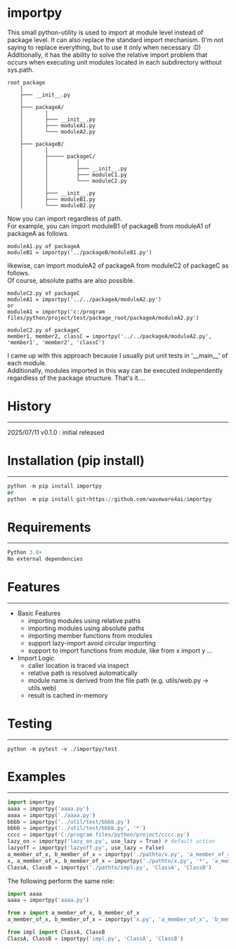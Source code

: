 # importpy

This small python-utility is used to import at module level instead of package level. 
It can also replace the standard import mechanism. (I'm not saying to replace everything, but to use it only when necessary :D)  
Additionally, it has the ability to solve the relative import problem that occurs 
when executing unit modules located in each subdirectory without sys.path.
  
```
root package
    │
    ├─── __init__.py
    │
    ├─── packageA/
    │       │
    │       ├─── __init__.py
    │       ├─── moduleA1.py
    │       └─── moduleA2.py
    │       
    ├─── packageB/
    │       │
    │       ├───── packageC/
    │       │         │
    │       │         ├─── __init__.py
    │       │         ├─── moduleC1.py
    │       │         └─── moduleC2.py
    │       │
    │       ├─── __init__.py
    │       ├─── moduleB1.py
    │       └─── moduleB2.py
```
Now you can import regardless of path.  
For example, you can import moduleB1 of packageB from moduleA1 of packageA as follows.  
```
moduleA1.py of packageA
moduleB1 = importpy('../packageB/moduleB1.py')
```
likewise, can import moduleA2 of packageA from moduleC2 of packageC as follows.  
Of course, absolute paths are also possible.  
```
moduleC2.py of packageC
moduleA1 = importpy('../../packageA/moduleA2.py')
or
moduleA1 = importpy('c:/program files/python/project/test/package_root/packageA/moduleA2.py')
```
```
moduleC2.py of packageC
member1, member2, classC = importpy('../../packageA/moduleA2.py', 'member1', 'member2', 'classC')
```
I came up with this approach because I usually put unit tests in '\_\_main\_\_' of each module.  
Additionally, modules imported in this way can be executed independently regardless of the package structure. That's it....  

# History
------------
2025/07/11 v0.1.0 : initial released  

# Installation (pip install)
------------
```python
python -m pip install importpy
or
python -m pip install git+https://github.com/waveware4ai/importpy
```
# Requirements
------------
```python
Python 3.8+
No external dependencies
```

# Features
------------
* Basic Features
    + importing modules using relative paths  
    + importing modules using absolute paths  
    + importing member functions from modules  
    + support lazy-import avoid circular importing  
    + support to import functions from module, like from x import y ...
* Import Logic  
    + caller location is traced via inspect  
    + relative path is resolved automatically  
    + module name is derived from the file path (e.g. utils/web.py → utils.web)  
    + result is cached in-memory  
# Testing
------------
```
python -m pytest -v ./importpy/test
```

# Examples
------------
```python
import importpy
aaaa = importpy('aaaa.py') 
aaaa = importpy('./aaaa.py') 
bbbb = importpy('../util/test/bbbb.py') 
bbbb = importpy('../util/test/bbbb.py', '*')
cccc = importpy('C:/program files/python/project/cccc.py') 
lazy_on = importpy('lazy_on.py', use_lazy = True) # default action
lazyoff = importpy('lazyoff.py', use_lazy = False) 
a_member_of_x, b_member_of_x = importpy('./pathto/x.py', 'a_member_of_x', 'b_member_of_x') 
x, a_member_of_x, b_member_of_x = importpy('./pathto/x.py', '*', 'a_member_of_x', 'b_member_of_x') 
ClassA, ClassB = importpy('./pathto/impl.py', 'ClassA', 'ClassB')
```
The following perform the same role:  
```python
import aaaa
aaaa = importpy('aaaa.py')
```
```python
from x import a_member_of_x, b_member_of_x
a_member_of_x, b_member_of_x = importpy('x.py', 'a_member_of_x', 'b_member_of_x') 
```
```python
from impl import ClassA, ClassB
ClassA, ClassB = importpy('impl.py', 'ClassA', 'ClassB')
```
